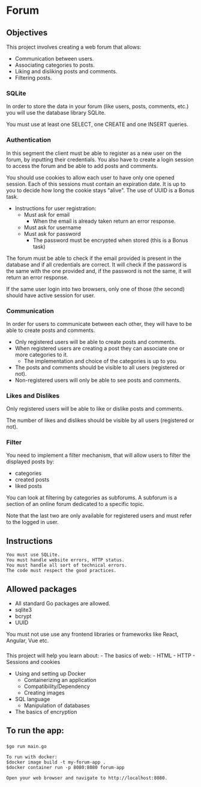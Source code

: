 # Forum

## Objectives

This project involves creating a web forum that allows:

- Communication between users.
- Associating categories to posts.
- Liking and disliking posts and comments.
- Filtering posts.

### SQLite
In order to store the data in your forum (like users, posts, comments, etc.) you will use the database library SQLite.

You must use at least one SELECT, one CREATE and one INSERT queries.



### Authentication
In this segment the client must be able to register as a new user on the forum, by inputting their credentials. You also have to create a login session to access the forum and be able to add posts and comments.

You should use cookies to allow each user to have only one opened session. Each of this sessions must contain an expiration date. It is up to you to decide how long the cookie stays "alive". The use of UUID is a Bonus task.

- Instructions for user registration:
    - Must ask for email
       -  When the email is already taken return an error response.
   -  Must ask for username
   -  Must ask for password
        - The password must be encrypted when stored (this is a Bonus task)

The forum must be able to check if the email provided is present in the database and if all credentials are correct. It will check if the password is the same with the one provided and, if the password is not the same, it will return an error response.

If the same user login into two browsers, only one of those (the second) should have active session for user.



### Communication
In order for users to communicate between each other, they will have to be able to create posts and comments.

   -  Only registered users will be able to create posts and comments.
   -  When registered users are creating a post they can associate one or more categories to it.
       -  The implementation and choice of the categories is up to you.
   -  The posts and comments should be visible to all users (registered or not).
   -  Non-registered users will only be able to see posts and comments.


###  Likes and Dislikes
Only registered users will be able to like or dislike posts and comments.

The number of likes and dislikes should be visible by all users (registered or not).


### Filter 
You need to implement a filter mechanism, that will allow users to filter the displayed posts by:
   - categories
   - created posts
   - liked posts

You can look at filtering by categories as subforums. A subforum is a section of an online forum dedicated to a specific topic.

Note that the last two are only available for registered users and must refer to the logged in user.

## Instructions
    You must use SQLite.
    You must handle website errors, HTTP status.
    You must handle all sort of technical errors.
    The code must respect the good practices.

## Allowed packages
   -  All standard Go packages are allowed.
   -  sqlite3
   -  bcrypt
   -  UUID

You must not use use any frontend libraries or frameworks like React, Angular, Vue etc.

###
This project will help you learn about:
    - The basics of web:
        - HTML
        - HTTP
        - Sessions and cookies
   -  Using and setting up Docker
       -  Containerizing an application
       -  Compatibility/Dependency
       -  Creating images
   -  SQL language
       - Manipulation of databases
   -  The basics of encryption


## To run the app:
###
    $go run main.go

    To run with docker:
    $docker image build -t my-forum-app .  
    $docker container run -p 8080:8080 forum-app

    Open your web browser and navigate to http://localhost:8080.
   